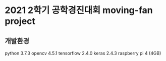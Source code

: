 # 2021 2학기 공학경진대회 moving-fan project

## 개발환경
python 3.7.3
opencv 4.5.1
tensorflow 2.4.0
keras 2.4.3
raspberry pi 4 (4GB)

